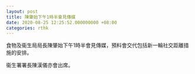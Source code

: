 ```yaml
---
layout: post
title: 陳肇始下午1時半會見傳媒
date: 2020-08-25 12:25:52.000000000 +08:00
categories: rthk
---
```


食物及衞生局局長陳肇始下午1時半會見傳媒，預料會交代包括新一輪社交距離措施的安排。

衞生署署長陳漢儀亦會出席。
